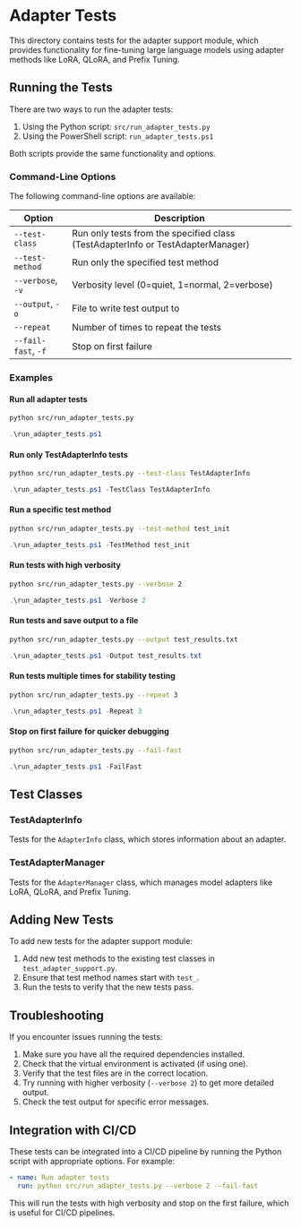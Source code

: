 # Adapter Tests

This directory contains tests for the adapter support module, which provides functionality for fine-tuning large language models using adapter methods like LoRA, QLoRA, and Prefix Tuning.

## Running the Tests

There are two ways to run the adapter tests:

1. Using the Python script: `src/run_adapter_tests.py`
2. Using the PowerShell script: `run_adapter_tests.ps1`

Both scripts provide the same functionality and options.

### Command-Line Options

The following command-line options are available:

| Option | Description |
|--------|-------------|
| `--test-class` | Run only tests from the specified class (TestAdapterInfo or TestAdapterManager) |
| `--test-method` | Run only the specified test method |
| `--verbose`, `-v` | Verbosity level (0=quiet, 1=normal, 2=verbose) |
| `--output`, `-o` | File to write test output to |
| `--repeat` | Number of times to repeat the tests |
| `--fail-fast`, `-f` | Stop on first failure |

### Examples

#### Run all adapter tests

```bash
python src/run_adapter_tests.py
```

```powershell
.\run_adapter_tests.ps1
```

#### Run only TestAdapterInfo tests

```bash
python src/run_adapter_tests.py --test-class TestAdapterInfo
```

```powershell
.\run_adapter_tests.ps1 -TestClass TestAdapterInfo
```

#### Run a specific test method

```bash
python src/run_adapter_tests.py --test-method test_init
```

```powershell
.\run_adapter_tests.ps1 -TestMethod test_init
```

#### Run tests with high verbosity

```bash
python src/run_adapter_tests.py --verbose 2
```

```powershell
.\run_adapter_tests.ps1 -Verbose 2
```

#### Run tests and save output to a file

```bash
python src/run_adapter_tests.py --output test_results.txt
```

```powershell
.\run_adapter_tests.ps1 -Output test_results.txt
```

#### Run tests multiple times for stability testing

```bash
python src/run_adapter_tests.py --repeat 3
```

```powershell
.\run_adapter_tests.ps1 -Repeat 3
```

#### Stop on first failure for quicker debugging

```bash
python src/run_adapter_tests.py --fail-fast
```

```powershell
.\run_adapter_tests.ps1 -FailFast
```

## Test Classes

### TestAdapterInfo

Tests for the `AdapterInfo` class, which stores information about an adapter.

### TestAdapterManager

Tests for the `AdapterManager` class, which manages model adapters like LoRA, QLoRA, and Prefix Tuning.

## Adding New Tests

To add new tests for the adapter support module:

1. Add new test methods to the existing test classes in `test_adapter_support.py`.
2. Ensure that test method names start with `test_`.
3. Run the tests to verify that the new tests pass.

## Troubleshooting

If you encounter issues running the tests:

1. Make sure you have all the required dependencies installed.
2. Check that the virtual environment is activated (if using one).
3. Verify that the test files are in the correct location.
4. Try running with higher verbosity (`--verbose 2`) to get more detailed output.
5. Check the test output for specific error messages.

## Integration with CI/CD

These tests can be integrated into a CI/CD pipeline by running the Python script with appropriate options. For example:

```yaml
- name: Run adapter tests
  run: python src/run_adapter_tests.py --verbose 2 --fail-fast
```

This will run the tests with high verbosity and stop on the first failure, which is useful for CI/CD pipelines.

